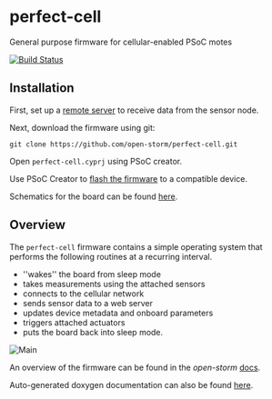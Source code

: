 # perfect-cell

General purpose firmware for cellular-enabled PSoC motes

[![Build Status](http://ec2-13-58-145-29.us-east-2.compute.amazonaws.com:8080/job/open-storm/perfect-cell/development/badge/icon)](http://ec2-13-58-145-29.us-east-2.compute.amazonaws.com:8080/job/open-storm/perfect-cell/development)

## Installation

First, set up a [remote server](https://github.com/open-storm/docs.open-storm.org/wiki/Setting-up-the-server-environment) to receive data from the sensor node.

Next, download the firmware using git:

```
git clone https://github.com/open-storm/perfect-cell.git
```

Open `perfect-cell.cyprj` using PSoC creator.

Use PSoC Creator to [flash the firmware](https://github.com/open-storm/docs.open-storm.org/wiki/Using-PSoC-Creator) to a compatible device.

Schematics for the board can be found [here](https://github.com/open-storm/open-storm-hardware).

## Overview

The `perfect-cell` firmware contains a simple operating system that performs the following routines at a recurring interval.

* ''wakes'' the board from sleep mode
* takes measurements using the attached sensors
* connects to the cellular network
* sends sensor data to a web server
* updates device metadata and onboard parameters
* triggers attached actuators
* puts the board back into sleep mode.

![Main](https://s3.us-east-2.amazonaws.com/mdbartos-img/open-storm/main_diagram.svg)

An overview of the firmware can be found in the _open-storm_ [docs](https://github.com/open-storm/docs.open-storm.org/wiki/Firmware).

Auto-generated doxygen documentation can also be found [here](http://open-docs.s3-website-us-west-2.amazonaws.com).
